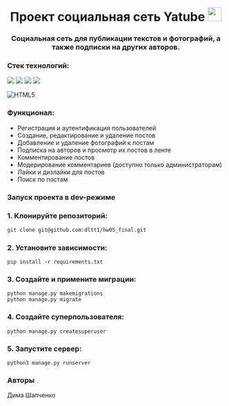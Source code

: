 <h1 align="center">Проект социальная сеть Yatube</a> 
<img src="https://github.com/blackcater/blackcater/raw/main/images/Hi.gif" height="32"/></h1>
<h3 align="center">Социальная сеть для публикации текстов и фотографий, а также подписки на других авторов.</h3>


### Стек технологий:

<div>
  <img src="https://img.shields.io/badge/python-3670A0?style=for-the-badge&logo=python&logoColor=ffdd54"/>
  <img src="https://img.shields.io/badge/Django-092E20?style=for-the-badge&logo=django&logoColor=green"/>
  <img src="https://img.shields.io/badge/SQLite-07405E?style=for-the-badge&logo=sqlite&logoColor=white"/>
  <img src="https://img.shields.io/badge/html5-%23E34F26.svg?style=for-the-badge&logo=html5&logoColor=white)"/>
</div>

![HTML5](https://img.shields.io/badge/html5-%23E34F26.svg?style=for-the-badge&logo=html5&logoColor=white)

### Функционал:
- Регистрация и аутентификация пользователей
- Создание, редактирование и удаление постов
- Добавление и удаление фотографий к постам
- Подписка на авторов и просмотр их постов в ленте
- Комментирование постов
- Модерирование комментариев (доступно только администраторам)
- Лайки и дизлайки для постов
- Поиск по постам

### Запуск проекта в dev-режиме
### 1. Клонируйте репозиторий:

```bash
git clone git@github.com:dltt1/hw05_final.git  
```

### 2. Установите зависимости:

```
pip install -r requirements.txt
``` 

### 3. Создайте и примените миграции: 

```
python manage.py makemigrations
python manage.py migrate
```

### 4. Создайте суперпользователя:

```
python manage.py createsuperuser
```

### 5. Запустите сервер:

```
python3 manage.py runserver
```

### Авторы
Дима Шапченко
